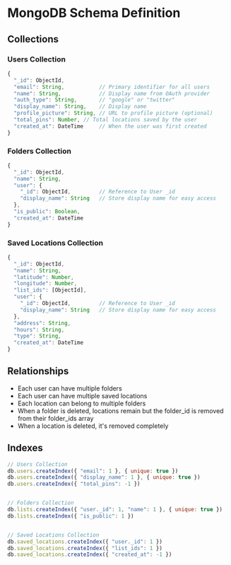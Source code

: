 # MongoDB Schema Definition

## Collections

### Users Collection
```javascript
{
  "_id": ObjectId,
  "email": String,           // Primary identifier for all users
  "name": String,            // Display name from OAuth provider
  "auth_type": String,       // "google" or "twitter"
  "display_name": String,    // Display name
  "profile_picture": String, // URL to profile picture (optional)
  "total_pins": Number, // Total locations saved by the user
  "created_at": DateTime     // When the user was first created
}
```

### Folders Collection
```javascript
{
  "_id": ObjectId,
  "name": String,
  "user": {
    "_id": ObjectId,         // Reference to User _id
    "display_name": String   // Store display name for easy access
  },
  "is_public": Boolean,
  "created_at": DateTime
}
```

### Saved Locations Collection
```javascript
{
  "_id": ObjectId,
  "name": String,
  "latitude": Number,
  "longitude": Number,
  "list_ids": [ObjectId],
  "user": {
    "_id": ObjectId,         // Reference to User _id
    "display_name": String   // Store display name for easy access
  },
  "address": String,
  "hours": String,
  "type": String,
  "created_at": DateTime
}

```

## Relationships
- Each user can have multiple folders
- Each user can have multiple saved locations
- Each location can belong to multiple folders
- When a folder is deleted, locations remain but the folder_id is removed from their folder_ids array
- When a location is deleted, it's removed completely

## Indexes
```javascript
// Users Collection
db.users.createIndex({ "email": 1 }, { unique: true })
db.users.createIndex({ "display_name": 1 }, { unique: true })
db.users.createIndex({ "total_pins": -1 }) 


// Folders Collection
db.lists.createIndex({ "user._id": 1, "name": 1 }, { unique: true })
db.lists.createIndex({ "is_public": 1 })


// Saved Locations Collection
db.saved_locations.createIndex({ "user._id": 1 })
db.saved_locations.createIndex({ "list_ids": 1 })
db.saved_locations.createIndex({ "created_at": -1 })


``` 